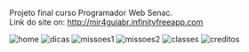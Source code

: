 Projeto final curso Programador Web Senac. <br>
Link do site on: http://mir4guiabr.infinityfreeapp.com



![home](https://user-images.githubusercontent.com/100496833/160314270-32ed6664-17a6-4288-8f63-f2c0cee8a90d.png)
![dicas](https://user-images.githubusercontent.com/100496833/160314280-d38839c6-3c4f-47a4-9702-bbd9fa94d6da.png)
![missoes1](https://user-images.githubusercontent.com/100496833/160314289-4a962a35-9d8b-4eff-9b0a-c5a2b2ba19d9.png)
![missoes2](https://user-images.githubusercontent.com/100496833/160314290-448dffd0-fdbf-48c6-9efb-942832f210a3.png)
![classes](https://user-images.githubusercontent.com/100496833/160314291-75984eb5-ea7e-4254-91b8-e3ff56bc9b61.png)
![creditos](https://user-images.githubusercontent.com/100496833/160314295-afde5397-cc64-4373-8f87-e5d41934fa00.png)
